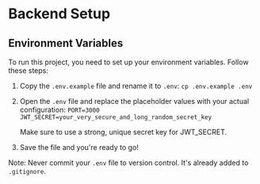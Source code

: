 # Backend Setup

## Environment Variables

To run this project, you need to set up your environment variables. Follow these steps:

1. Copy the `.env.example` file and rename it to `.env`:   ```
   cp .env.example .env   ```

2. Open the `.env` file and replace the placeholder values with your actual configuration:   ```
   PORT=3000
   JWT_SECRET=your_very_secure_and_long_random_secret_key   ```

   Make sure to use a strong, unique secret key for JWT_SECRET.

3. Save the file and you're ready to go!

Note: Never commit your `.env` file to version control. It's already added to `.gitignore`.
